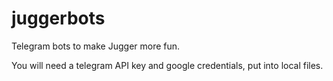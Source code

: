 # juggerbots
Telegram bots to make Jugger more fun.

You will need a telegram API key and google credentials, put into local files.

